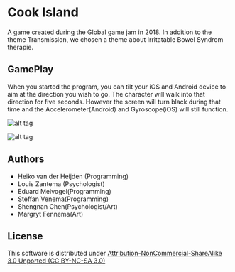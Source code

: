 # Cook Island
A game created during the Global game jam in 2018. 
In addition to the theme Transmission, we chosen a theme about Irritatable Bowel Syndrom therapie.

## GamePlay
When you started the program, you can tilt your iOS and Android device to aim at the direction you wish to go. The character will walk into that direction for five seconds.
However the screen will turn black during that time and the Accelerometer(Android) and Gyroscope(iOS) will still function.

![alt tag](https://raw.github.com/valvy/Cook-island/Assets/Screenshots/Mainmenu.png)

![alt tag](https://raw.github.com/valvy/Cook-island/Assets/Screenshots/Screenshot.png)

## Authors
- Heiko van der Heijden (Programming)
- Louis Zantema (Psychologist)
- Eduard Meivogel(Programming)
- Steffan Venema(Programming)
- Shengnan Chen(Psychologist/Art)
- Margryt Fennema(Art)

## License

This software is distributed under [Attribution-NonCommercial-ShareAlike 3.0 Unported (CC BY-NC-SA 3.0)](https://github.com/valvy/Cook-island/blob/develop/License.md)
